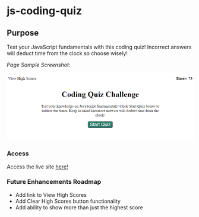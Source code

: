 # js-coding-quiz

## Purpose
Test your JavaScript fundamentals with this coding quiz! Incorrect answers will deduct time from the clock so choose wisely!

_Page Sample Screenshot:_

![Coding Quiz Sample](./assets/images/coding-quiz-sample-screenshot.png)

### Access

Access the live site [here!](https://lsabin23.github.io/js-coding-quiz/)

### Future Enhancements Roadmap

* Add link to View High Scores
* Add Clear High Scores button functionality
* Add ability to show more than just the highest score
